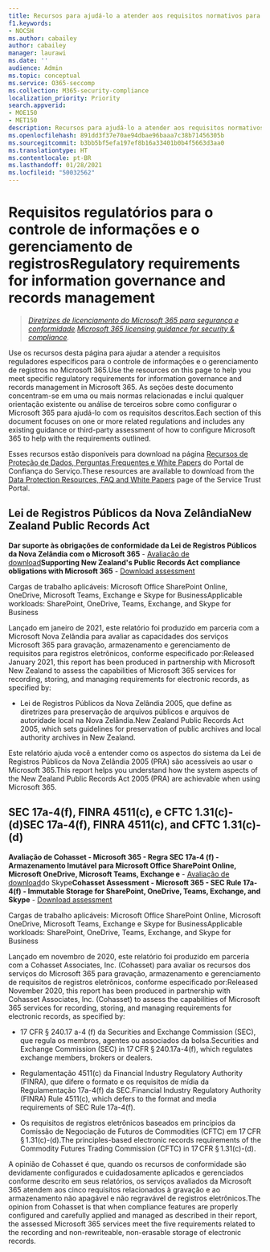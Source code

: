 ```yaml
---
title: Recursos para ajudá-lo a atender aos requisitos normativos para o controle de informações e o gerenciamento de registros
f1.keywords:
- NOCSH
ms.author: cabailey
author: cabailey
manager: laurawi
ms.date: ''
audience: Admin
ms.topic: conceptual
ms.service: O365-seccomp
ms.collection: M365-security-compliance
localization_priority: Priority
search.appverid:
- MOE150
- MET150
description: Recursos para ajudá-lo a atender aos requisitos normativos para o controle de informações e o gerenciamento de registros.
ms.openlocfilehash: 891dd3f37e70ae94dbae96baaa7c38b71456305b
ms.sourcegitcommit: b3bb5bf5efa197ef8b16a33401b0b4f5663d3aa0
ms.translationtype: HT
ms.contentlocale: pt-BR
ms.lasthandoff: 01/28/2021
ms.locfileid: "50032562"
---
```

# <a name="regulatory-requirements-for-information-governance-and-records-management"></a><span data-ttu-id="dd3ec-103">Requisitos regulatórios para o controle de informações e o gerenciamento de registros</span><span class="sxs-lookup"><span data-stu-id="dd3ec-103">Regulatory requirements for information governance and records management</span></span>

><span data-ttu-id="dd3ec-104">*[Diretrizes de licenciamento do Microsoft 365 para segurança e conformidade](https://aka.ms/ComplianceSD).*</span><span class="sxs-lookup"><span data-stu-id="dd3ec-104">*[Microsoft 365 licensing guidance for security & compliance](https://aka.ms/ComplianceSD).*</span></span>

<span data-ttu-id="dd3ec-105">Use os recursos desta página para ajudar a atender a requisitos reguladores específicos para o controle de informações e o gerenciamento de registros no Microsoft 365.</span><span class="sxs-lookup"><span data-stu-id="dd3ec-105">Use the resources on this page to help you meet specific regulatory requirements for information governance and records management in Microsoft 365.</span></span> <span data-ttu-id="dd3ec-106">As seções deste documento concentram-se em uma ou mais normas relacionadas e inclui qualquer orientação existente ou análise de terceiros sobre como configurar o Microsoft 365 para ajudá-lo com os requisitos descritos.</span><span class="sxs-lookup"><span data-stu-id="dd3ec-106">Each section of this document focuses on one or more related regulations and includes any existing guidance or third-party assessment of how to configure Microsoft 365 to help with the requirements outlined.</span></span>

<span data-ttu-id="dd3ec-107">Esses recursos estão disponíveis para download na página [Recursos de Proteção de Dados, Perguntas Frequentes e White Papers](https://servicetrust.microsoft.com/ViewPage/TrustDocuments) do Portal de Confiança do Serviço.</span><span class="sxs-lookup"><span data-stu-id="dd3ec-107">These resources are available to download from the [Data Protection Resources, FAQ and White Papers](https://servicetrust.microsoft.com/ViewPage/TrustDocuments) page of the Service Trust Portal.</span></span>

## <a name="new-zealand-public-records-act"></a><span data-ttu-id="dd3ec-108">Lei de Registros Públicos da Nova Zelândia</span><span class="sxs-lookup"><span data-stu-id="dd3ec-108">New Zealand Public Records Act</span></span>

<span data-ttu-id="dd3ec-109">**Dar suporte às obrigações de conformidade da Lei de Registros Públicos da Nova Zelândia com o Microsoft 365** - [Avaliação de download](https://aka.ms/NZPRA)</span><span class="sxs-lookup"><span data-stu-id="dd3ec-109">**Supporting New Zealand's Public Records Act compliance obligations with Microsoft 365** - [Download assessment](https://aka.ms/NZPRA)</span></span>

<span data-ttu-id="dd3ec-110">Cargas de trabalho aplicáveis: Microsoft Office SharePoint Online, OneDrive, Microsoft Teams, Exchange e Skype for Business</span><span class="sxs-lookup"><span data-stu-id="dd3ec-110">Applicable workloads: SharePoint, OneDrive, Teams, Exchange, and Skype for Business</span></span>

<span data-ttu-id="dd3ec-111">Lançado em janeiro de 2021, este relatório foi produzido em parceria com a Microsoft Nova Zelândia para avaliar as capacidades dos serviços Microsoft 365 para gravação, armazenamento e gerenciamento de requisitos para registros eletrônicos, conforme especificado por:</span><span class="sxs-lookup"><span data-stu-id="dd3ec-111">Released January 2021, this report has been produced in partnership with Microsoft New Zealand to assess the capabilities of Microsoft 365 services for recording, storing, and managing requirements for electronic records, as specified by:</span></span> 

- <span data-ttu-id="dd3ec-112">Lei de Registros Públicos da Nova Zelândia 2005, que define as diretrizes para preservação de arquivos públicos e arquivos de autoridade local na Nova Zelândia.</span><span class="sxs-lookup"><span data-stu-id="dd3ec-112">New Zealand Public Records Act 2005, which sets guidelines for preservation of public archives and local authority archives in New Zealand.</span></span>

<span data-ttu-id="dd3ec-113">Este relatório ajuda você a entender como os aspectos do sistema da Lei de Registros Públicos da Nova Zelândia 2005 (PRA) são acessíveis ao usar o Microsoft 365.</span><span class="sxs-lookup"><span data-stu-id="dd3ec-113">This report helps you understand how the system aspects of the New Zealand Public Records Act 2005 (PRA) are achievable when using Microsoft 365.</span></span>

## <a name="sec-17a-4f-finra-4511c-and-cftc-131c-d"></a><span data-ttu-id="dd3ec-114">SEC 17a-4(f), FINRA 4511(c), e CFTC 1.31(c)-(d)</span><span class="sxs-lookup"><span data-stu-id="dd3ec-114">SEC 17a-4(f), FINRA 4511(c), and CFTC 1.31(c)-(d)</span></span>

<span data-ttu-id="dd3ec-115">**Avaliação de Cohasset - Microsoft 365 - Regra SEC 17a-4 (f) - Armazenamento Imutável para Microsoft Office SharePoint Online, Microsoft OneDrive, Microsoft Teams, Exchange e** - [Avaliação de download](https://servicetrust.microsoft.com/ViewPage/TrustDocuments?command=Download&downloadType=Document&downloadId=9fa8349d-a0c9-47d9-93ad-472aa0fa44ec&docTab=6d000410-c9e9-11e7-9a91-892aae8839ad_FAQ_and_White_Papers)do Skype</span><span class="sxs-lookup"><span data-stu-id="dd3ec-115">**Cohasset Assessment - Microsoft 365 - SEC Rule 17a-4(f) - Immutable Storage for SharePoint, OneDrive, Teams, Exchange, and Skype** - [Download assessment](https://servicetrust.microsoft.com/ViewPage/TrustDocuments?command=Download&downloadType=Document&downloadId=9fa8349d-a0c9-47d9-93ad-472aa0fa44ec&docTab=6d000410-c9e9-11e7-9a91-892aae8839ad_FAQ_and_White_Papers)</span></span>

<span data-ttu-id="dd3ec-116">Cargas de trabalho aplicáveis: Microsoft Office SharePoint Online, Microsoft OneDrive, Microsoft Teams, Exchange e Skype for Business</span><span class="sxs-lookup"><span data-stu-id="dd3ec-116">Applicable workloads: SharePoint, OneDrive, Teams, Exchange, and Skype for Business</span></span>

<span data-ttu-id="dd3ec-117">Lançado em novembro de 2020, este relatório foi produzido em parceria com a Cohasset Associates, Inc. (Cohasset) para avaliar os recursos dos serviços do Microsoft 365 para gravação, armazenamento e gerenciamento de requisitos de registros eletrônicos, conforme especificado por:</span><span class="sxs-lookup"><span data-stu-id="dd3ec-117">Released November 2020, this report has been produced in partnership with Cohasset Associates, Inc. (Cohasset) to assess the capabilities of Microsoft 365 services for recording, storing, and managing requirements for electronic records, as specified by:</span></span>  

- <span data-ttu-id="dd3ec-118">17 CFR § 240.17 a-4 (f) da Securities and Exchange Commission (SEC), que regula os membros, agentes ou associados da bolsa.</span><span class="sxs-lookup"><span data-stu-id="dd3ec-118">Securities and Exchange Commission (SEC) in 17 CFR § 240.17a-4(f), which regulates exchange members, brokers or dealers.</span></span>  

- <span data-ttu-id="dd3ec-119">Regulamentação 4511(c) da Financial Industry Regulatory Authority (FINRA), que difere o formato e os requisitos de mídia da Regulamentação 17a-4(f) da SEC.</span><span class="sxs-lookup"><span data-stu-id="dd3ec-119">Financial Industry Regulatory Authority (FINRA) Rule 4511(c), which defers to the format and media requirements of SEC Rule 17a-4(f).</span></span>  

- <span data-ttu-id="dd3ec-120">Os requisitos de registros eletrônicos baseados em princípios da Comissão de Negociação de Futuros de Commodities (CFTC) em 17 CFR § 1.31(c)-(d).</span><span class="sxs-lookup"><span data-stu-id="dd3ec-120">The principles-based electronic records requirements of the Commodity Futures Trading Commission (CFTC) in 17 CFR § 1.31(c)-(d).</span></span>

<span data-ttu-id="dd3ec-121">A opinião de Cohasset é que, quando os recursos de conformidade são devidamente configurados e cuidadosamente aplicados e gerenciados conforme descrito em seus relatórios, os serviços avaliados da Microsoft 365 atendem aos cinco requisitos relacionados à gravação e ao armazenamento não apagável e não regravável de registros eletrônicos.</span><span class="sxs-lookup"><span data-stu-id="dd3ec-121">The opinion from Cohasset is that when compliance features are properly configured and carefully applied and managed as described in their report, the assessed Microsoft 365 services meet the five requirements related to the recording and non-rewriteable, non-erasable storage of electronic records.</span></span>